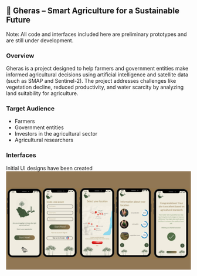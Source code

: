 ## 🌱 Gheras – Smart Agriculture for a Sustainable Future
Note: All code and interfaces included here are preliminary prototypes and are still under development.

### Overview
Gheras is a project designed to help farmers and government entities make informed agricultural decisions using artificial intelligence and satellite data (such as SMAP and Sentinel-2).
The project addresses challenges like vegetation decline, reduced productivity, and water scarcity by analyzing land suitability for agriculture.

 ### Target Audience
- Farmers
- Government entities
- Investors in the agricultural sector
- Agricultural researchers

### Interfaces
Initial UI designs have been created
![UI](UI.png)
